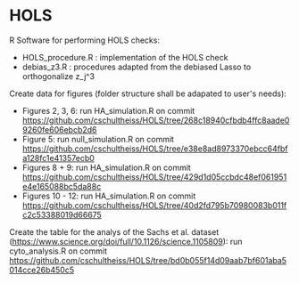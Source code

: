 # HOLS
R Software for performing HOLS checks:
- HOLS_procedure.R : implementation of the HOLS check
- debias_z3.R : procedures adapted from the debiased Lasso to orthogonalize z_j^3

Create data for figures (folder structure shall be adapated to user's needs):
- Figures 2, 3, 6: run HA_simulation.R on commit      https://github.com/cschultheiss/HOLS/tree/268c18940cfbdb4ffc8aade09260fe606ebcb2d6
- Figure 5: run null_simulation.R on commit   https://github.com/cschultheiss/HOLS/tree/e38e8ad8973370ebcc64fbfa128fc1e41357ecb0
- Figures 8 + 9: run HA_simulation.R on commit     https://github.com/cschultheiss/HOLS/tree/429d1d05ccbdc48ef061951e4e165088bc5da88c
- Figures 10 - 12: run HA_simulation.R on commit     https://github.com/cschultheiss/HOLS/tree/40d2fd795b70980083b011fc2c53388019d66675


Create the table for the analys of the Sachs et al. dataset (https://www.science.org/doi/full/10.1126/science.1105809): run cyto_analysis.R on commit https://github.com/cschultheiss/HOLS/tree/bd0b055f14d09aab7bf601aba5014cce26b450c5

